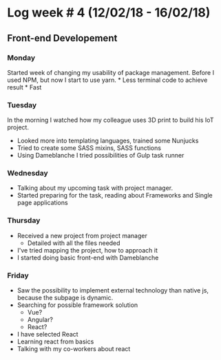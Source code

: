 # Log week # 4 (12/02/18 - 16/02/18)
## Front-end Developement

### Monday
Started week of changing my usability of package management. Before I used NPM, but now I start to use yarn.
    * Less terminal code to achieve result
    * Fast

### Tuesday
In the morning I watched how my colleague uses 3D print to build his IoT project.
* Looked more into templating languages, trained some Nunjucks
* Tried to create some SASS mixins, SASS functions
* Using Dameblanche I tried possibilities of Gulp task runner

### Wednesday
* Talking about my upcoming task with project manager.
* Started preparing for the task, reading about Frameworks and Single page applications

### Thursday
* Received a new project from project manager
    * Detailed with all the files needed
* I've tried mapping the project, how to approach it
* I started doing basic front-end with Dameblanche

### Friday
* Saw the possibility to implement external technology than native js, because the subpage is dynamic.
* Searching for possible framework solution
    * Vue?
    * Angular?
    * React?
* I have selected React
* Learning react from basics
* Talking with my co-workers about react